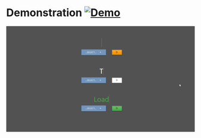 # Demonstration [![Demo](https://img.shields.io/badge/How-To-gray.svg?style=for-the-badge&logo=discourse)](https://github.com/Rakitic07/ETL)

![ETLGif](https://github.com/Rakitic07/ETL/blob/master/ETLGIF.gif)